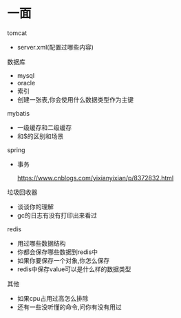 # 一面

tomcat

- server.xml(配置过哪些内容)

数据库

- mysql
- oracle
- 索引
- 创建一张表,你会使用什么数据类型作为主键

mybatis

- 一级缓存和二级缓存
- 和$的区别和场景

spring

- 事务

  https://www.cnblogs.com/yixianyixian/p/8372832.html

垃圾回收器

- 谈谈你的理解
- gc的日志有没有打印出来看过

redis

- 用过哪些数据结构
- 你都会保存哪些数据到redis中
- 如果你要保存一个对象,你怎么保存
- redis中保存value可以是什么样的数据类型

其他

- 如果cpu占用过高怎么排除
- 还有一些没听懂的命令,问你有没有用过

